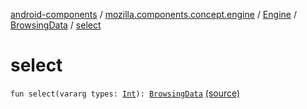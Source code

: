 [android-components](../../../index.md) / [mozilla.components.concept.engine](../../index.md) / [Engine](../index.md) / [BrowsingData](index.md) / [select](./select.md)

# select

`fun select(vararg types: `[`Int`](https://kotlinlang.org/api/latest/jvm/stdlib/kotlin/-int/index.html)`): `[`BrowsingData`](index.md) [(source)](https://github.com/mozilla-mobile/android-components/blob/master/components/concept/engine/src/main/java/mozilla/components/concept/engine/Engine.kt#L46)